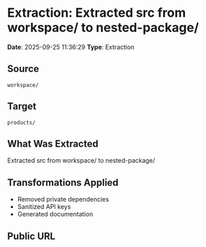 # Extraction: Extracted src from workspace/ to nested-package/

**Date**: 2025-09-25 11:36:29
**Type**: Extraction

## Source
`workspace/`

## Target
`products/`

## What Was Extracted
Extracted src from workspace/ to nested-package/

## Transformations Applied
- Removed private dependencies
- Sanitized API keys
- Generated documentation

## Public URL

